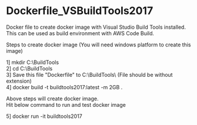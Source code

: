 # Dockerfile_VSBuildTools2017
Docker file to create docker image with Visual Studio Build Tools installed. This can be used as build environment with AWS Code Build.

Steps to create docker image (You will need windows platform to create this image)

1] mkdir C:\BuildTools  
2] cd C:\BuildTools  
3] Save this file "Dockerfile" to C:\BuildTools\  (File should be without extension)  
4] docker build -t buildtools2017:latest -m 2GB .  

Above steps will create docker image.   
Hit below command to run and test docker image  

5] docker run -it buildtools2017  




